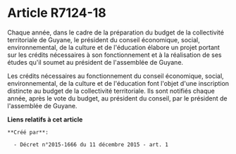 # Article R7124-18

Chaque année, dans le cadre de la préparation du budget de la collectivité territoriale de Guyane, le président du conseil
économique, social, environnemental, de la culture et de l'éducation élabore un projet portant sur les crédits nécessaires à
son fonctionnement et à la réalisation de ses études qu'il soumet au président de l'assemblée de Guyane. 

Les crédits nécessaires au fonctionnement du conseil économique, social, environnemental, de la culture et de l'éducation
font l'objet d'une inscription distincte au budget de la collectivité territoriale. Ils sont notifiés chaque année, après le
vote du budget, au président du conseil, par le président de l'assemblée de Guyane.

**Liens relatifs à cet article**

	**Créé par**:

	  - Décret n°2015-1666 du 11 décembre 2015 - art. 1
